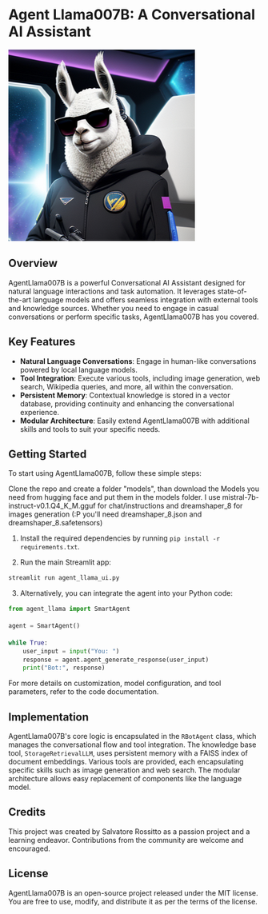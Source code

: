 # Agent Llama007B: A Conversational AI Assistant

![AgentLlama007B Logo](avatar.png)

## Overview

AgentLlama007B is a powerful Conversational AI Assistant designed for natural language interactions and task automation. It leverages state-of-the-art language models and offers seamless integration with external tools and knowledge sources. Whether you need to engage in casual conversations or perform specific tasks, AgentLlama007B has you covered.

## Key Features

- **Natural Language Conversations**: Engage in human-like conversations powered by local language models.
- **Tool Integration**: Execute various tools, including image generation, web search, Wikipedia queries, and more, all within the conversation.
- **Persistent Memory**: Contextual knowledge is stored in a vector database, providing continuity and enhancing the conversational experience.
- **Modular Architecture**: Easily extend AgentLlama007B with additional skills and tools to suit your specific needs.

## Getting Started

To start using AgentLlama007B, follow these simple steps:

Clone the repo and create a folder "models", than download the Models you need from hugging face and put them in the models folder.
I use mistral-7b-instruct-v0.1.Q4_K_M.gguf for chat/instructions and dreamshaper_8 for images generation (:P you'll need dreamshaper_8.json and dreamshaper_8.safetensors)

1. Install the required dependencies by running `pip install -r requirements.txt`.

2. Run the main Streamlit app:

```bash
streamlit run agent_llama_ui.py
```

3. Alternatively, you can integrate the agent into your Python code:

```python
from agent_llama import SmartAgent

agent = SmartAgent()

while True:
    user_input = input("You: ")
    response = agent.agent_generate_response(user_input)
    print("Bot:", response)
```

For more details on customization, model configuration, and tool parameters, refer to the code documentation.

## Implementation

AgentLlama007B's core logic is encapsulated in the `RBotAgent` class, which manages the conversational flow and tool integration. The knowledge base tool, `StorageRetrievalLLM`, uses persistent memory with a FAISS index of document embeddings. Various tools are provided, each encapsulating specific skills such as image generation and web search. The modular architecture allows easy replacement of components like the language model.

## Credits

This project was created by Salvatore Rossitto as a passion project and a learning endeavor. Contributions from the community are welcome and encouraged.

## License

AgentLlama007B is an open-source project released under the MIT license. You are free to use, modify, and distribute it as per the terms of the license.

